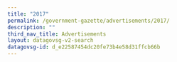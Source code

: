 ```yaml
---
title: "2017"
permalink: /government-gazette/advertisements/2017/
description: ""
third_nav_title: Advertisements
layout: datagovsg-v2-search
datagovsg-id: d_e22587454dc20fe73b4e58d31ffcb66b
---
```

